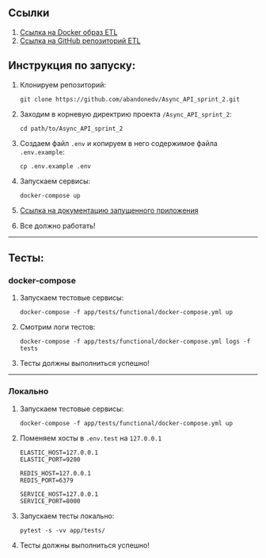 ## Ссылки

1) [Ссылка на Docker образ ETL](https://hub.docker.com/r/vadimiki/etl)
2) [Ссылка на GitHub репозиторий ETL](https://github.com/abandonedv/new_admin_panel_sprint_3)

## Инструкция по запуску:

1) Клонируем репозиторий:
   ```
   git clone https://github.com/abandonedv/Async_API_sprint_2.git
   ```
2) Заходим в корневую директрию проекта `/Async_API_sprint_2`:
   ```
   cd path/to/Async_API_sprint_2
   ```
3) Создаем файл `.env` и копируем в него содержимое файла `.env.example`:
   ```
   cp .env.example .env
   ```
4) Запускаем сервисы:
   ```
   docker-compose up
   ```

5) [Ссылка на документацию запущенного приложения](http://127.0.0.1/api/openapi)

6) Все должно работать!

---

## Тесты:

### docker-compose

1) Запускаем тестовые сервисы:
   ```
   docker-compose -f app/tests/functional/docker-compose.yml up
   ```

2) Смотрим логи тестов:
   ```
   docker-compose -f app/tests/functional/docker-compose.yml logs -f tests
   ```

3) Тесты должны выполниться успешно!

---

### Локально

1) Запускаем тестовые сервисы:
   ```
   docker-compose -f app/tests/functional/docker-compose.yml up
   ```
   
2) Поменяем хосты в `.env.test` на `127.0.0.1`
   ```
   ELASTIC_HOST=127.0.0.1
   ELASTIC_PORT=9200
   
   REDIS_HOST=127.0.0.1
   REDIS_PORT=6379
   
   SERVICE_HOST=127.0.0.1
   SERVICE_PORT=8000
   ```

3) Запускаем тесты локально:
   ```
   pytest -s -vv app/tests/
   ```
   
4) Тесты должны выполниться успешно!

